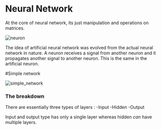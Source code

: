 # Neural Network

At the core of neural network, its just manipulation and operations on matrices.

![neuron](https://cdn.pixabay.com/photo/2017/01/30/23/55/brain-2022398_1280.png)

The idea of artificial neural network was evolved from the actual neural network in nature.
A neuron receives a signal from another neuron and it propagates another signal to another neuron. This is the same in the artificial neuron.

#Simple network

![simple_network](http://www.mattzeunert.com/img/blog/super-simple-neural-network/nn.png)

### The breakdown
There are essentially three types of layers :
   -Input
   -Hidden
   -Output

Input and output type has only a single layer whereas hidden *can* have multiple layers.
